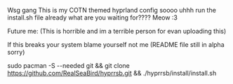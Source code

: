 Wsg gang
This is my COTN themed hyprland config
soooo uhhh run the install.sh file already
what are you waiting for????
Meow :3


Future me: (This is horrible and im a terrible person for evan uploading this)




If this breaks your system blame yourself not me
(README file still in alpha sorry)

sudo pacman -S --needed git && git clone https://github.com/RealSeaBird/hyprrsb.git && ./hyprrsb/install/install.sh
